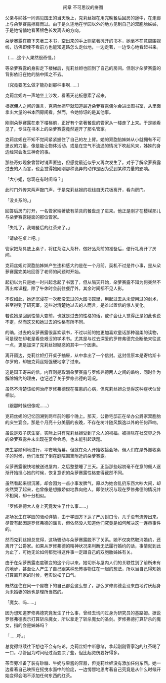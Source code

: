 <p align="center">闲章 不可思议的拼图</p>

父亲与姊姊一同谒见国王的当天晚上，克莉丝妲在用完晚餐后回房的途中，在走廊上与朵萝赛露擦肩而过。由于是久违地在学园以外的地方见到自己的双胞胎姊姊，于是她悄悄地看著银色长发离去的方向。

朵萝赛露在腋下夹著三本书，空出来的手上则拿著摊开的书本，她毫不在意周围视线，彷佛即使不看前方也能知道路怎么走似地，一边走著，一边专心地看起书来。

（……这个人果然很奇怪。）

等朵萝赛露的身影走下楼梯后，克莉丝妲也回到了自己的房间。但刚才朵萝赛露的背影依旧在她的脑中挥之不去。

（究竟要怎么做才能办到那种事啊……）

克莉丝妲咚一声地坐上沙发，看著天花板思索了起来。

根据佣人之间的谣言，克莉丝妲早就知道最近朵萝赛露偶尔会进出图书室，从里面拿出大量的书本回房间看。然而，令她惊讶的是其他事。

刚刚朵萝赛露在走下楼梯前，正好有个拿著餐盘的管家从一楼走了上来。于是她看见了，专注在书本上的朵萝赛露竟然避开了那名管家。

克莉丝妲在不知不觉间紧紧握住了自己的左上臂。她的双胞胎姊姊从小就拥有不可思议的力量，像是能让物体活动，或是在空气不流通的情况下吹起风来，姊姊的身边经常会发生神奇的事。

那些奇妙现象曾暂时销声匿迹，但感觉最近似乎又再次发生了。对于了解朵萝赛露过去的人而言，也会觉得她刚刚那种诡异的动作是因为受到某种力量的影响。

「大小姐，您现在有时间吗？」

此时门外传来两声敲门声，于是克莉丝妲的视线自天花板离开，看向房门。

「没关系的。」

回答后房门打开，一名管家端著放有茶具的餐盘走了进来。他正是刚才在楼梯那儿与朵萝赛露碰面的那位管家。

「失礼了，我端餐后的红茶来了。」

「请放在桌上吧。」

管家把茶具放上桌子，将红茶注入茶杯，做好品茶前的准备后，便行礼离开了房间。

克莉丝妲对双胞胎姊姊产生违和感大约是在一个月前。契机不过是件小事，是从朵萝赛露完美地回答了老师的问题时开始。

起初以为只是她一时兴起念起了书罢了，但从隔天开始，朵萝赛露不知为何突然不再出席课程，除了午休时会前往餐厅外，其余时间都不见人影。

不仅如此，她还沉浸在一次都没去过的大图书馆里，用起过去从未使用过的剑术，甚至得到了研究室，这些对清楚她过去的人而言，是难以置信的惊人变化。

若说她是回到性情大变前，也就是过去的性格的话，或许会让人觉得正是如此也说不定，然而这又和她过去的性格有所不同。

的确，过去的朵萝赛露很喜欢读书，不过以前的她更加喜欢童话那种温柔的读物，可是现在却老是看些艰涩的学术书。尤其是与过去深爱的罗修弗德完全断绝来往这一点，更是加深了克莉丝妲疑惑的其中一个因素。

离开窗边，克莉丝妲打开桌子抽屉，从中拿出了一个信封。这封信原本是寄给斯卡尔罗的，却被克莉丝妲强硬地拿了过来。

这是国王寄来的信，内容则是取消朵萝赛露与罗修弗德两人之间的婚约，同时作为解除婚约的理由，也记述了关于罗修弗德的现况。

虽然不清楚该如何治疗罗修弗德现在罹患的心病，但克莉丝妲总觉得这种症状似曾相似。

（跟那时候很像呢……）

克莉丝妲的记忆回溯到两年前的那个晚上。那天，公爵宅邸正在举办公爵家双胞胎的庆生宴会。那是个月亮十分美丽的夜晚，不存在树叶随风飘逸以外的任何声响。

虽说是双子庆生宴，实际上只有克莉丝妲受到了众人的祝福。被排除在社交界之外的朵萝赛露并未出现在宴会会场，也未能引起话题。

庆生宴顺利地进行，平安地落幕。但就在众人开始收拾会场，佣人们在屋外撤收桌子的时候，他们发现了倒在庭院围篱附近的朵萝赛露。

朵萝赛露很快地被送进屋内，之后整整睡了三天。正当那些起初毫不在意的佣人逐渐开始担心她的时候，恢复意识的朵萝赛露性格变得截然不同。

虽然看起来很沉著，却会因为一点小事发脾气，原以为她会乱扔东西大吵大闹，却突然哭了起来，也曾像是想撒娇似地靠向他人。即使状况与现在罗修弗德的情况并不相同，却十分相似。

「罗修弗德大人身上究竟发生了什么事……」

那场发生在学园的骚动详情，由于学园方下达了严厉封口令，几乎没有流传出来。尽管有起因是罗修弗德的谣言，但依然没人知道他们究竟是如何解决这一连串事件的。

然而克莉丝妲总觉得，这场骚动与朵萝赛露脱不了关系。她不仅突然取消婚约，还离开了公爵家。如果从罗修弗德的精神状况来判断无法履行婚约的话，事情就到此为止了，可她无论如何都觉得这件事一定跟自己的双胞胎姊姊有关。

由于在朵萝赛露态度骤变的这个月以来，她切断与屋内人们的关联性到了前所未有的地步，甚至让人产生了自己跟某种恐怖事物住在一起的想法，所以当自己得知她打算离开家的时候，老实说松了口气。

既然连住在同一个屋檐下的自己都会这么想了，那么罗修弗德会没来由地讨厌起身为未婚妻的她也是理所当然的。

「魔女、吗……」

因为想知道罗修弗德究竟发生了什么事，曾经去询问过身为研究员的基路姆。据说罗修弗德表示打算斩杀魔女，所以拿走了斩杀魔女的圣剑。罗修弗德打算斩杀的魔女，指的会是姊姊吗？

「……呼。」

总觉得继续往下想也不会有结论。克莉丝妲中断思绪，拿起刚刚管家泡的红茶喝了一口，尽管因为时间经过而变凉了些，但比起烫伤要好得多。

茶壶旁准备了装有砂糖、牛奶与果酱的容器，但克莉丝妲没有添加任何东西。她一边看著自己映照在摇曳水面中的脸庞，一边愣愣地思考著自己究竟是从什么时候开始变得会喝不添加任何东西的红茶。

